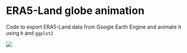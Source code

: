 # ERA5-Land globe animation

Code to export ERA5-Land data from Google Earth Engine and animate it using `R` and `ggplot2`

![](http://i3.ytimg.com/vi/hkAlhjrU0qE/hqdefault.jpg)
